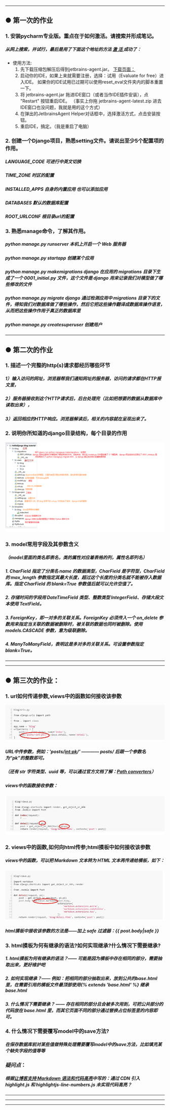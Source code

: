 
---
## ● 第一次的作业

### 1. 安装pycharm专业版。重点在于如何激活。请搜索并形成笔记。
##### 从网上搜索，并试行，最后是用了下面这个地址的方法 [激 活 ](https://zhile.io/2018/08/17/jetbrains-license-server-crack.html)成功了：

- 使用方法:
  1. 先下载压缩包解压后得到jetbrains-agent.jar。
   [下载页面：](https://zhile.io/2018/08/17/jetbrains-license-server-crack.html)
  2. 启动你的IDE，如果上来就需要注册，选择：试用（Evaluate for free）进入IDE。
   如果你的IDE试用已过期可以使用reset_eval文件夹内的脚本重置一下。
  3. 将 jetbrains-agent.jar 拖进IDE窗口（或者当作IDE插件安装），点 "Restart" 按钮重启IDE。
  （事实上你拖 jetbrains-agent-latest.zip 进去IDE窗口也没问题，我就是用的这个方式）
  4. 在弹出的JetbrainsAgent Helper对话框中，选择激活方式，点击安装按钮。
  5. 重启IDE，搞定。（我是重启了电脑）

### 2. 创建一个Django项目，熟悉setting文件。请说出至少5个配置项的作用。
##### LANGUAGE_CODE  可进行中英文切换
##### TIME_ZONE  时区的配置
##### INSTALLED_APPS  自身的内置应用 也可以添加应用
##### DATABASES  默认的数据库配置
##### ROOT_URLCONF   根目录url的配置

### 3. 熟悉manage命令，了解其作用。
#####	python manage.py runserver        本机上开启一个 Web 服务器
#####	python manage.py startapp             创建某个应用
#####	python manage.py makemigrations        django 在应用的 migrations 目录下生成了一个 0001_initial.py 文件，这个文件是 django 用来记录我们对模型做了哪些修改的文件
#####	python manage.py migrate              django 通过检测应用中 migrations 目录下的文件，得知我们对数据库做了哪些操作，然后它把这些操作翻译成数据库操作语言，从而把这些操作作用于真正的数据库里
#####	python manage.py createsuperuser       创建用户

---
## ● 第二次的作业

### 1. 描述一个完整的http(s)请求都经历哪些环节
##### 1）输入访问的网址，浏览器帮我们通知网址的服务器，访问的请求都在HTTP报文里，
##### 2）服务器接收到这个HTTP请求后，后台处理完（比如把想要的数据从数据库中读取出来），
##### 3）返回相应的HTTP响应。浏览器解读后，相关的内容就在呈现出来了。
	
### 2. 说明你所知道的django目录结构，每个目录的作用
![django目录说明](IMG/django目录.png)

### 3. model常用字段及其参数含义
##### （model里面的类名即表名，类的属性对应着表格的列，属性名即列名）
##### 1. CharField 指定了分类名 name 的数据类型，CharField 是字符型，CharField 的 max_length 参数指定其最大长度，超过这个长度的分类名就不能被存入数据库。指定 CharField 的 blank=True 参数值后就可以允许空值了。
##### 2. 存储时间的字段用 DateTimeField 类型、整数类型 IntegerField、存储大段文本使用 TextField。
##### 3. ForeignKey，即一对多的关联关系。ForeignKey 必须传入一个 on_delete 参数用来指定当关联的数据被删除时，被关联的数据也同时被删除。使用 models.CASCADE 参数，意为级联删除。
##### 4. ManyToManyField，表明这是多对多的关联关系。可设置参数指定 blank=True。

---


---
## ● 第三次的作业：
### 1. url如何传递参数,views中的函数如何接收该参数
![url传参数的说明图](IMG/url.jpg)
##### URL中传参数，例如：'posts/<int:pk>/' ———— posts/ 后跟一个参数名为“pk”的整数即可。
##### （还有 str 字符类型、uuid 等，可以通过官方文档了解：[Path converters](https://docs.djangoproject.com/en/2.2/topics/http/urls/#path-converters)）
    
##### views中的函数接收参数：
![views.py接收参数的写法](IMG/views.jpg)
### 2. views中的函数,如何向html传参;html摸板中如何接收该参数
##### views中的函数，可以把 Markdown 文本转为 HTML 文本再传递给模板，如下：
![Markdow文本转为HTML](IMG/markdown1.jpg)
##### html摸板中接收该参数的方法是——加上 safe 过滤器：{{ post.body|safe }}
### 3. html摸板为何有继承的语法?如何实现继承?什么情况下需要继承?
##### 1. html摸板为何有继承的语法？—— 可能是因为模板中存在相同的部分，需要抽取出来，更好维护吧
##### 2. 如何实现继承？—— 例如：把相同的部分抽取出来，放到公共的base.html里，在需要引用的模板文件最顶部使用\{% extends 'base.html' %\} 继承base.html
##### 3. 什么情况下需要继承？ —— 存在相同的部分且会被多次用到，可把公共部分的代码放在 base.html 里，而其它页面不同的部分通过替换占位标签里的内容即可。
### 4. 什么情况下需要覆写model中的save方法?
##### 在保存数据库前对某些值做特殊处理需要覆写model中的save方法，比如填充某个缺失字段的值等等
### *疑问点*：
#####  根据[让博客支持 Markdown 语法和代码高亮](https://www.zmrenwu.com/courses/hellodjango-blog-tutorial/materials/67/)中写的：通过 CDN 引入 highlight.js 和 highlightjs-line-numbers.js 未实现代码高亮？

---
***
___











